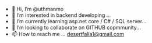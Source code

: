 - 👋 Hi, I’m @uthmanmo
- 👀 I’m interested in backend developing  ...
- 🌱 I’m currently learning asp.net core / C# / SQL server...
- 💞️ I’m looking to collaborate on GITHUB copmmunity...
- 📫 How to reach me ... desertfalla1@gmail.com

<!---
uthmanmo/uthmanmo is a ✨ special ✨ repository because its `README.md` (this file) appears on your GitHub profile.
You can click the Preview link to take a look at your changes.
--->
